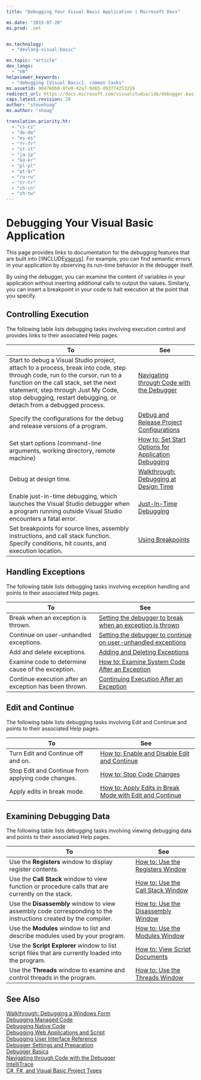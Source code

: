 ```yaml
---
title: "Debugging Your Visual Basic Application | Microsoft Docs"

ms.date: "2015-07-20"
ms.prod: .net


ms.technology: 
  - "devlang-visual-basic"

ms.topic: "article"
dev_langs: 
  - "VB"
helpviewer_keywords: 
  - "debugging [Visual Basic], common tasks"
ms.assetid: 904760b8-9fe9-42a7-9d65-d93774253219
redirect_url: https://docs.microsoft.com/visualstudio/ide/debugger-basics.md
caps.latest.revision: 28
author: "stevehoag"
ms.author: "shoag"

translation.priority.ht: 
  - "cs-cz"
  - "de-de"
  - "es-es"
  - "fr-fr"
  - "it-it"
  - "ja-jp"
  - "ko-kr"
  - "pl-pl"
  - "pt-br"
  - "ru-ru"
  - "tr-tr"
  - "zh-cn"
  - "zh-tw"
---
```

# Debugging Your Visual Basic Application
This page provides links to documentation for the debugging features that are built into [!INCLUDE[vsprvs](../../csharp/includes/vsprvs_md.md)]. For example, you can find semantic errors in your application by observing its run-time behavior in the debugger itself.  
  
 By using the debugger, you can examine the content of variables in your application without inserting additional calls to output the values. Similarly, you can insert a breakpoint in your code to halt execution at the point that you specify.  
  
## Controlling Execution  
 The following table lists debugging tasks involving execution control and provides links to their associated Help pages.  
  
|To|See|
|---|---|  
|Start to debug a Visual Studio project, attach to a process, break into code, step through code, run to the cursor, run to a function on the call stack, set the next statement, step through Just My Code, stop debugging, restart debugging, or detach from a debugged process.|[Navigating through Code with the Debugger](https://docs.microsoft.com/visualstudio/debugger/navigating-through-code-with-the-debugger)|  
|Specify the configurations for the debug and release versions of a program.|[Debug and Release Project Configurations](http://msdn.microsoft.com/en-us/0440b300-0614-4511-901a-105b771b236e)|  
|Set start options (command-line arguments, working directory, remote machine)|[How to: Set Start Options for Application Debugging](http://msdn.microsoft.com/en-us/ce792058-7bac-4dd6-858b-466e872687b8)|  
|Debug at design time.|[Walkthrough: Debugging at Design Time](https://docs.microsoft.com/visualstudio/debugger/walkthrough-debugging-at-design-time)|  
|Enable just-in-time debugging, which launches the Visual Studio debugger when a program running outside Visual Studio encounters a fatal error.|[Just-In-Time Debugging](https://docs.microsoft.com/visualstudio/debugger/just-in-time-debugging-in-visual-studio)|  
|Set breakpoints for source lines, assembly instructions, and call stack function. Specify conditions, hit counts, and execution location.|[Using Breakpoints](https://docs.microsoft.com/visualstudio/debugger/using-breakpoints)|  
  
## Handling Exceptions  
 The following table lists debugging tasks involving exception handling and points to their associated Help pages.  
  
|To|See|  
|---|---|  
|Break when an exception is thrown.|[Setting the debugger to break when an exception is thrown](https://docs.microsoft.com/visualstudio/debugger/managing-exceptions-with-the-debugger#setting-the-debugger-to-break-when-an-exception-is-thrown)|  
|Continue on user-unhandled exceptions.|[Setting the debugger to continue on user-unhandled exceptions](https://docs.microsoft.com/visualstudio/debugger/managing-exceptions-with-the-debugger#BKMK_UserUnhandled)|
|Add and delete exceptions.|[Adding and Deleting Exceptions](https://docs.microsoft.com/visualstudio/debugger/managing-exceptions-with-the-debugger#adding-and-deleting-exceptions)|
|Examine code to determine cause of the exception.|[How to: Examine System Code After an Exception](https://docs.microsoft.com/visualstudio/debugger/how-to-examine-system-code-after-an-exception)|  
|Continue execution after an exception has been thrown.|[Continuing Execution After an Exception](https://docs.microsoft.com/visualstudio/debugger/continuing-execution-after-an-exception)|  
  
## Edit and Continue  
 The following table lists debugging tasks involving Edit and Continue and points to their associated Help pages.  
  
|To|See|  
|---|---| 
|Turn Edit and Continue off and on.|[How to: Enable and Disable Edit and Continue](https://docs.microsoft.com/visualstudio/debugger/how-to-enable-and-disable-edit-and-continue)|  
|Stop Edit and Continue from applying code changes.|[How to: Stop Code Changes](https://docs.microsoft.com/visualstudio/debugger/how-to-stop-code-changes)|  
|Apply edits in break mode.|[How to: Apply Edits in Break Mode with Edit and Continue](https://docs.microsoft.com/visualstudio/debugger/how-to-apply-edits-in-break-mode-with-edit-and-continue)|  
  
## Examining Debugging Data  
 The following table lists debugging tasks involving viewing debugging data and points to their associated Help pages.  
  
|To|See|  
|---|---|    
|Use the **Registers** window to display register contents.|[How to: Use the Registers Window](https://docs.microsoft.com/visualstudio/debugger/how-to-use-the-registers-window)|  
|Use the **Call Stack** window to view function or procedure calls that are currently on the stack.|[How to: Use the Call Stack Window](https://docs.microsoft.com/visualstudio/debugger/how-to-use-the-call-stack-window)|  
|Use the **Disassembly** window to view assembly code corresponding to the instructions created by the compiler.|[How to: Use the Disassembly Window](https://docs.microsoft.com/visualstudio/debugger/how-to-use-the-disassembly-window)|  
|Use the **Modules** window to list and describe modules used by your program.|[How to: Use the Modules Window](https://docs.microsoft.com/visualstudio/debugger/how-to-use-the-modules-window)|  
|Use the **Script Explorer** window to list script files that are currently loaded into the program.|[How to: View Script Documents](https://docs.microsoft.com/visualstudio/debugger/how-to-view-script-documents)|  
|Use the **Threads** window to examine and control threads in the program.|[How to: Use the Threads Window](https://docs.microsoft.com/visualstudio/debugger/how-to-use-the-threads-window)|  
  
## See Also  
 [Walkthrough: Debugging a Windows Form](https://docs.microsoft.com/visualstudio/debugger/walkthrough-debugging-a-windows-form)   
 [Debugging Managed Code](https://docs.microsoft.com/visualstudio/debugger/debugging-managed-code)   
 [Debugging Native Code](https://docs.microsoft.com/visualstudio/debugger/debugging-native-code)   
 [Debugging Web Applications and Script](https://docs.microsoft.com/visualstudio/debugger/debugging-web-applications-and-script)   
 [Debugging User Interface Reference](https://docs.microsoft.com/visualstudio/debugger/debugging-user-interface-reference)   
 [Debugger Settings and Preparation](https://docs.microsoft.com/visualstudio/debugger/debugger-settings-and-preparation)   
 [Debugger Basics](https://docs.microsoft.com/visualstudio/debugger/debugger-basics)   
 [Navigating through Code with the Debugger](https://docs.microsoft.com/visualstudio/debugger/navigating-through-code-with-the-debugger)   
 [IntelliTrace](https://docs.microsoft.com/visualstudio/debugger/intellitrace)   
 [C#, F#, and Visual Basic Project Types](https://docs.microsoft.com/visualstudio/debugger/debugging-preparation-csharp-f-hash-and-visual-basic-project-types)